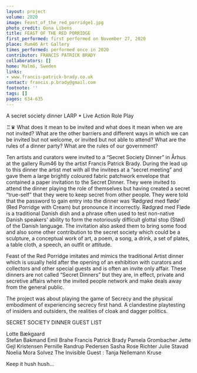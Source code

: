 ```yaml
---
layout: project
volume: 2020
image: Feast_of_the_red_porridge1.jpg
photo_credit: Oona Libens
title: FEAST OF THE RED PORRIDGE
first_performed: first performed on November 27, 2020
place: Rum46 Art Gallery
times_performed: performed once in 2020
contributor: FRANCIS PATRICK BRADY
collaborators: []
home: Malmö, Sweden
links:
- www.francis-patrick-brady.co.uk
contact: francis.p.brady@gmail.com
footnote: ''
tags: []
pages: 634-635
---
```



A secret society dinner LARP * Live Action Role Play 

♖♛
What does it mean to be invited and what does it mean when we are not invited? What are the other barriers and different ways in which we can be invited but not welcome, or invited but not able to attend?  What are the rules of a dinner party? What are the rules of our government?

Ten artists and curators were invited to a “Secret Society Dinner” in Århus at the gallery Rum46 by the artist Francis Patrick Brady. During the lead up to this dinner the artist met with all the invitees at a “secret meeting” and gave them a large brightly coloured fabric patchwork envelope that contained a paper invitation to the Secret Dinner. They were invited to attend the dinner playing the role of themselves but having created a secret “true-self” that they were to keep secret from other people. They were told that the password to gain entry into the dinner was ‘Rødgrød med fløde’ (Red Porridge with Cream) but pronounce it incorrectly. Rødgrød med Fløde is a traditional Danish dish and a phrase often used to test non-native Danish speakers' ability to form the notoriously difficult glottal stop (Stød) of the Danish language. The invitation also asked them to bring some food and also some other contribution to the secret society which could be a sculpture, a conceptual work of art, a poem, a song, a drink, a set of plates, a table cloth, a speech, an outfit or attitude. 

Feast of the Red Porridge imitates and mimics the traditional Artist dinner which is usually held after the opening of an exhibition with curators and collectors and other special guests and is often an invite only affair. These dinners are not called “Secret Dinners” but they are, in effect, private and secretive affairs where the invited people network and make deals away from the general public. 

The project was about playing the game of Secrecy and the physical embodiment of experiencing secrecy first hand. A clandestine playtesting of insiders and outsiders, the realities of cloak and dagger politics. 

SECRET SOCIETY DINNER GUEST LIST

Lotte Bækgaard  
Stefan Bakmand 
Emil Brahe
Francis Patrick Brady
Pamela Grombacher
Jette Gejl Kristensen
Pernille Randrup Pedersen
Sasha Rose Richter
Julie Stavad
 Noelia Mora Solvez
The Invisible Guest : 
Tanja Nellemann Kruse

Keep it hush hush...
